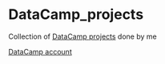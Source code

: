 # DataCamp_projects

Collection of [DataCamp projects](https://www.datacamp.com/projects) done by me

[DataCamp account](https://www.datacamp.com/profile/vfvic1)
